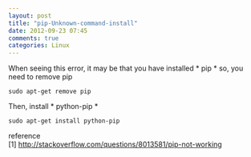 ```yaml
---
layout: post
title: "pip-Unknown-command-install"
date: 2012-09-23 07:45
comments: true
categories: Linux
---
```


When seeing this error, it may be that you have installed * pip *
so, you need to remove pip

	sudo apt-get remove pip

Then, install * python-pip *

	sudo apt-get install python-pip

reference  
[1] <http://stackoverflow.com/questions/8013581/pip-not-working>

